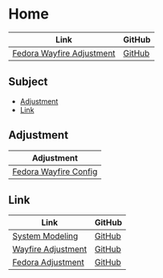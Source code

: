 

# Home

| Link | GitHub |
| ---- | ------ |
| [Fedora Wayfire Adjustment](https://samwhelp.github.io/fedora-wayfire-adjustment/) | [GitHub](https://github.com/samwhelp/fedora-wayfire-adjustment) |




## Subject

* [Adjustment](#adjustment)
* [Link](#link)




## Adjustment

| Adjustment |
| -------- |
| [Fedora Wayfire Config](https://github.com/samwhelp/fedora-wayfire-adjustment/tree/main/prototype/main/wayfire-config/Main) |




## Link

| Link | GitHub |
| ---- | ------ |
| [System Modeling](https://samwhelp.github.io/system-modeling/) | [GitHub](https://github.com/samwhelp/system-modeling) |
| [Wayfire Adjustment](https://samwhelp.github.io/wayfire-adjustment/) | [GitHub](https://github.com/samwhelp/wayfire-adjustment) |
| [Fedora Adjustment](https://samwhelp.github.io/fedora-adjustment/) | [GitHub](https://github.com/samwhelp/fedora-adjustment) |
